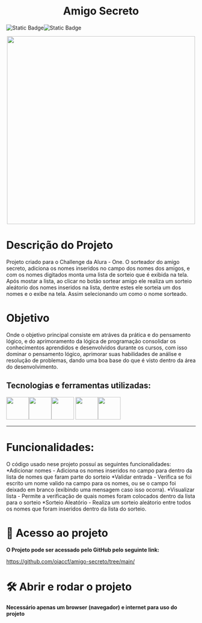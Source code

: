 <h1 align="center"> Amigo Secreto </h1>

![Static Badge](https://img.shields.io/badge/Status%20do%20Projeto-orange)![Static Badge](https://img.shields.io/badge/Em%20desenvolvimento-gray)
<p align="center">
<img src="https://github.com/user-attachments/assets/22f9fa20-286b-4e7c-a0f8-110d075e80e7"  heigth =500 width=500/ >
</p>

# Descrição do Projeto
Projeto criado para o Challenge da Alura - One.
O sorteador do amigo secreto, adiciona os nomes inseridos no campo dos nomes dos amigos, e com os nomes digitados monta uma lista de sorteio que é exibida na tela.
Após mostar a lista, ao clicar no botão sortear amigo ele realiza um sorteio aleátorio dos nomes inseridos na lista, dentre estes ele sorteia um dos nomes e o exibe na tela. Assim selecionando um como
o nome sorteado.

# Objetivo
Onde o objetivo principal consiste em atráves da prática e do pensamento lógico, e do aprimoramento da lógica de programação consolidar os conhecimentos aprendidos e desenvolvidos durante os cursos,
com isso dominar o pensamento lógico, aprimorar suas habilidades de análise e resolução de problemas, dando uma boa base do que é visto dentro da área do desenvolvimento.

<h2> Tecnologias e ferramentas utilizadas:</h2> 

<img src="https://cdn.jsdelivr.net/gh/devicons/devicon@latest/icons/git/git-original-wordmark.svg" heigth =60 width=60/><img src="https://cdn.jsdelivr.net/gh/devicons/devicon@latest/icons/github/github-original-wordmark.svg" heigth =60 width=60/><img src="https://cdn.jsdelivr.net/gh/devicons/devicon@latest/icons/javascript/javascript-plain.svg" heigth =60 width=60/>
<img src="https://cdn.jsdelivr.net/gh/devicons/devicon@latest/icons/html5/html5-original-wordmark.svg" heigth =60 width=60/><img src="https://cdn.jsdelivr.net/gh/devicons/devicon@latest/icons/css3/css3-original-wordmark.svg" heigth =60 width=60/> 

-----------------------------------------------------------------------------------------------------------------------------------
# Funcionalidades:

O código usado nese projeto possuí as seguintes funcionalidades:
*Adicionar nomes - Adiciona os nomes inseridos no campo para dentro da lista de nomes que faram parte do sorteio
*Validar entrada - Verifica se foi escrito um nome valido na campo para os nomes, ou se o campo foi deixado em branco (exibindo uma mensagem caso isso ocorra).
*Visualizar lista - Permite a verificação de quais nomes foram colocados dentro da lista para o sorteio
*Sorteio Aleatório - Realiza um sorteio aleátorio entre todos os nomes que foram inseridos dentro da lista do sorteio.


# 📁 Acesso ao projeto

**O Projeto pode ser acessado pelo GitHub pelo seguinte link:** </p>
https://github.com/oiaccf/amigo-secreto/tree/main/


# 🛠️ Abrir e rodar o projeto
**Necessário apenas um browser (navegador) e internet para uso do projeto**


